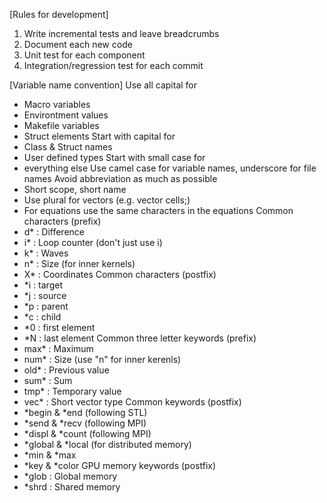[Rules for development]
1. Write incremental tests and leave breadcrumbs
2. Document each new code
3. Unit test for each component
4. Integration/regression test for each commit

[Variable name convention]
Use all capital for
 - Macro variables
 - Environtment values
 - Makefile variables
 - Struct elements
Start with capital for
 - Class & Struct names
 - User defined types
Start with small case for
 - everything else
Use camel case for variable names, underscore for file names
Avoid abbreviation as much as possible
 - Short scope, short name
 - Use plural for vectors (e.g. vector<cell> cells;)
 - For equations use the same characters in the equations
Common characters (prefix)
 - d* : Difference
 - i* : Loop counter (don't just use i)
 - k* : Waves
 - n* : Size (for inner kernels)
 - X* : Coordinates
Common characters (postfix)
 - *i : target
 - *j : source
 - *p : parent
 - *c : child
 - *0 : first element
 - *N : last element
Common three letter keywords (prefix)
 - max* : Maximum
 - num* : Size (use "n" for inner kerenls)
 - old* : Previous value
 - sum* : Sum
 - tmp* : Temporary value
 - vec* : Short vector type
Common keywords (postfix)
 - *begin & *end (following STL)
 - *send & *recv (following MPI)
 - *displ & *count (following MPI)
 - *global & *local (for distributed memory)
 - *min & *max
 - *key & *color
GPU memory keywords (postfix)
 - *glob : Global memory
 - *shrd : Shared memory
